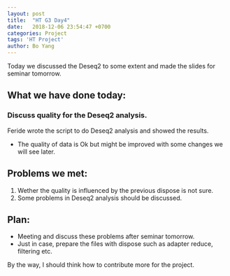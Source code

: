 ```yaml
---
layout: post
title:  "HT G3 Day4"
date:   2018-12-06 23:54:47 +0700
categories: Project
tags: 'HT Project'
author: Bo Yang
---
```

Today we discussed the Deseq2 to some extent and made the slides for seminar tomorrow.

## What we have done today:
### Discuss quality for the Deseq2 analysis.
Feride wrote the script to do Deseq2 analysis and showed the results.

- The quality of data is Ok but might be improved with some changes we will see later.
 
## Problems we met:
1. Wether the quality is influenced by the previous dispose is not sure.
2. Some problems in Deseq2 analysis should be discussed.  

## Plan:
- Meeting and discuss these problems after seminar tomorrow.
- Just in case, prepare the files with dispose such as adapter reduce, filtering etc.

By the way, I should think how to contribute more for the project.

